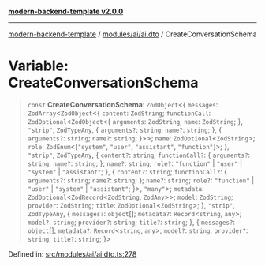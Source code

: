 [**modern-backend-template v2.0.0**](../../../../README.md)

***

[modern-backend-template](../../../../modules.md) / [modules/ai/ai.dto](../README.md) / CreateConversationSchema

# Variable: CreateConversationSchema

> `const` **CreateConversationSchema**: `ZodObject`\<\{ `messages`: `ZodArray`\<`ZodObject`\<\{ `content`: `ZodString`; `functionCall`: `ZodOptional`\<`ZodObject`\<\{ `arguments`: `ZodString`; `name`: `ZodString`; \}, `"strip"`, `ZodTypeAny`, \{ `arguments?`: `string`; `name?`: `string`; \}, \{ `arguments?`: `string`; `name?`: `string`; \}\>\>; `name`: `ZodOptional`\<`ZodString`\>; `role`: `ZodEnum`\<\[`"system"`, `"user"`, `"assistant"`, `"function"`\]\>; \}, `"strip"`, `ZodTypeAny`, \{ `content?`: `string`; `functionCall?`: \{ `arguments?`: `string`; `name?`: `string`; \}; `name?`: `string`; `role?`: `"function"` \| `"user"` \| `"system"` \| `"assistant"`; \}, \{ `content?`: `string`; `functionCall?`: \{ `arguments?`: `string`; `name?`: `string`; \}; `name?`: `string`; `role?`: `"function"` \| `"user"` \| `"system"` \| `"assistant"`; \}\>, `"many"`\>; `metadata`: `ZodOptional`\<`ZodRecord`\<`ZodString`, `ZodAny`\>\>; `model`: `ZodString`; `provider`: `ZodString`; `title`: `ZodOptional`\<`ZodString`\>; \}, `"strip"`, `ZodTypeAny`, \{ `messages?`: `object`[]; `metadata?`: `Record`\<`string`, `any`\>; `model?`: `string`; `provider?`: `string`; `title?`: `string`; \}, \{ `messages?`: `object`[]; `metadata?`: `Record`\<`string`, `any`\>; `model?`: `string`; `provider?`: `string`; `title?`: `string`; \}\>

Defined in: [src/modules/ai/ai.dto.ts:278](https://github.com/maemreyo/saas-4cus-nodejs/blob/1a77de11cd6eaefe66c31c7f5de281673fc25ce5/src/modules/ai/ai.dto.ts#L278)
